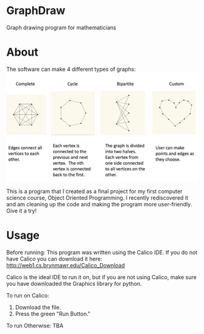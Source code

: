 # GraphDraw
Graph drawing program for mathematicians

# About

The software can make 4 different types of graphs:
![alt tag](https://github.com/ma8642/graph_draw/blob/master/types_of_graphs.png)
 
This is a program that I created as a final project for my first computer science course, Object Oriented Programming.  I recently rediscovered it and am cleaning up the code and making the program more user-friendly.  Give it a try!


# Usage
Before running:
This program was written using the Calico IDE.  If you do not have Calico you can download it here:  http://web1.cs.brynmawr.edu/Calico_Download

Calico is the ideal IDE to run it on, but if you are not using Calico, make sure you have downloaded the Graphics library for python.

To run on Calico:

1.  Download the file.
2.  Press the green "Run Button."

To run Otherwise:
TBA
